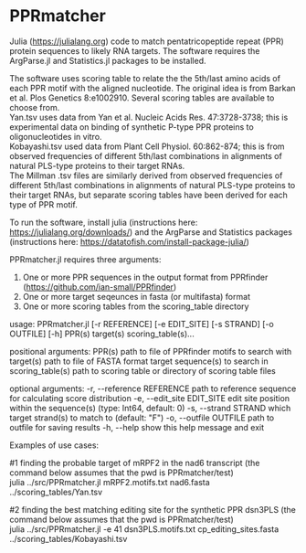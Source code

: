 # PPRmatcher
Julia (https://julialang.org) code to match pentatricopeptide repeat (PPR) protein sequences to likely RNA targets.
The software requires the ArgParse.jl and Statistics.jl packages to be installed.<br>

The software uses scoring table to relate the the 5th/last amino acids of each PPR motif with the aligned nucleotide.
The original idea is from Barkan et al. Plos Genetics 8:e1002910. Several scoring tables are available to choose from.<br>
Yan.tsv uses data from Yan et al. Nucleic Acids Res. 47:3728-3738; this is experimental data on binding of synthetic P-type PPR proteins to oligonucleotides in vitro.<br>
Kobayashi.tsv used data from Plant Cell Physiol. 60:862-874; this is from observed frequencies of different 5th/last combinations in alignments of natural PLS-type proteins to their target RNAs.<br>
The Millman .tsv files are similarly derived from observed frequencies of different 5th/last combinations in alignments of natural PLS-type proteins to their target RNAs, but separate scoring tables have been derived for each type of PPR motif.<br>

To run the software, install julia (instructions here: https://julialang.org/downloads/) and the ArgParse and Statistics packages (instructions here: https://datatofish.com/install-package-julia/)<br>

PPRmatcher.jl requires three arguments:
1. One or more PPR sequences in the output format from PPRfinder (https://github.com/ian-small/PPRfinder)
2. One or more target seqeunces in fasta (or multifasta) format
3. One or more scoring tables from the scoring_table directory

usage: PPRmatcher.jl [-r REFERENCE] [-e EDIT_SITE] [-s STRAND]
                     [-o OUTFILE] [-h] PPR(s) target(s)
                     scoring_table(s)...

positional arguments:
  PPR(s)                path to file of PPRfinder motifs to search
                        with
  target(s)             path to file of FASTA format target
                        sequence(s) to search in
  scoring_table(s)      path to scoring table or directory of scoring
                        table files

optional arguments:
  -r, --reference REFERENCE
                        path to reference sequence for calculating
                        score distribution
  -e, --edit_site EDIT_SITE
                        edit site position within the sequence(s)
                        (type: Int64, default: 0)
  -s, --strand STRAND   which target strand(s) to match to (default:
                        "F")
  -o, --outfile OUTFILE
                        path to outfile for saving results
  -h, --help            show this help message and exit


Examples of use cases:

#1 finding the probable target of mRPF2 in the nad6 transcript (the command below assumes that the pwd is PPRmatcher/test)<br>
julia ../src/PPRmatcher.jl mRPF2.motifs.txt nad6.fasta ../scoring_tables/Yan.tsv

#2 finding the best matching editing site for the synthetic PPR dsn3PLS (the command below assumes that the pwd is PPRmatcher/test)<br>
julia ../src/PPRmatcher.jl -e 41 dsn3PLS.motifs.txt cp_editing_sites.fasta ../scoring_tables/Kobayashi.tsv
